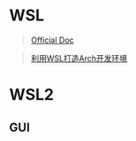 # WSL 
> [Official Doc](https://learn.microsoft.com/zh-cn/windows/wsl/install)

> [利用WSL打造Arch开发环境](https://zhuanlan.zhihu.com/p/51270874)

# WSL2



## GUI
